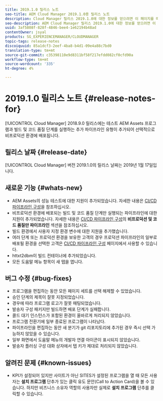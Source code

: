 ```yaml
---
title: 2019.1.0 릴리스 노트
seo-title: AEM Cloud Manager 2019.1.0용 릴리스 노트
description: Cloud Manager 릴리스 2019.1.0에 대한 정보를 얻으려면 이 페이지를 따르십시오.
seo-description: AEM Cloud Manager 릴리스 2019.1.0에 대한 정보를 얻으려면 이 페이지를 따르십시오.
uuid: 3af5808f-828f-4846-bee4-1e62194b48ad
contentOwner: jsyal
products: SG_EXPERIENCEMANAGER/CLOUDMANAGER
topic-tags: release-notes
discoiquuid: 85a1dcf3-2eef-4ba8-b4d1-09e4a88c7bd0
translation-type: tm+mt
source-git-commit: c35398110e9d8311bf58f217efdd082cf0cfd90a
workflow-type: tm+mt
source-wordcount: '335'
ht-degree: 4%

---
```



# 2019.1.0 릴리스 노트 {#release-notes-for}

[!UICONTROL Cloud Manager] 2018.9.0 릴리스에는 테스트 AEM Assets 프로그램과 빌드 및 코드 품질 단계를 실행하는 추가 파이프라인 유형이 추가되어 선택적으로 비프로덕션 환경에 배포됩니다.

## 릴리스 날짜 {#release-date}

[!UICONTROL Cloud Manager] 버전 2019.1.0의 릴리스 날짜는 2019년 1월 17일입니다.

## 새로운 기능 {#whats-new}

* AEM Assets의 성능 테스트에 대한 지원이 추가되었습니다. 자세한 내용은 [CI/CD 파이프라인 구성](configuring-pipeline.md)을 참조하십시오.
* 비프로덕션 환경에 배포되는 빌드 및 코드 품질 단계만 실행되는 파이프라인에 대한 지원이 추가되었습니다. 자세한 내용은 [CI/CD 파이프라인 구성](configuring-pipeline.md)의 **비프로덕션 및 코드 품질만 파이프라인** 섹션을 참조하십시오.
* 빌드 환경에서 사용자 지정 환경 변수에 대한 지원을 추가했습니다.
* 여러 단계 또는 프로덕션 환경을 보유한 고객의 경우 프로덕션 파이프라인의 일부로 배포될 환경을 선택한 고객은 [CI/CD 파이프라인 구성](configuring-pipeline.md) 페이지에서 사용할 수 있습니다.
* httxt2dbm이 빌드 컨테이너에 추가되었습니다.
* 모든 도움말 메뉴 항목이 새 탭을 엽니다.

## 버그 수정 {#bug-fixes}

* 프로그램을 편집하는 동안 모든 페이지 세트를 선택 해제할 수 있었습니다.
* 승인 단계의 제목이 잘못 지정되었습니다.
* 경우에 따라 프로그램 로고가 잘못 매팅되었습니다.
* 발송자 구성 패키지만 빌드하면 배포 단계가 실패합니다.
* 콜드 대기 인스턴스가 포함된 환경이 올바르게 처리되지 않았습니다.
* 프로그램 전환기에 일부 종료된 프로그램이 나타났다.
* 파이프라인을 편집하는 동안 새 분기가 git 리포지토리에 추가된 경우 즉시 선택 가능하지 않았을 수 있습니다.
* 일부 화면에서 도움말 메뉴의 개발자 연결 아이콘이 표시되지 않았습니다.
* 발송자 플러싱 구성 대화 상자에서 탭 키가 제대로 처리되지 않았습니다.

## 알려진 문제 {#known-issues}

* KPI가 설정되어 있지만 사이트가 아닌 SITES가 설정된 프로그램을 열 때 모든 사용자는 **설치 프로그램** 단추가 있는 클릭 유도 문안(Call to Action Card)을 볼 수 있습니다. 하지만 비즈니스 소유자 역할의 사용자만 실제로 **설치 프로그램** 단추를 클릭할 수 있습니다.
